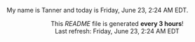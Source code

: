 My name is Tanner and today is Friday, June 23, 2:24 AM EDT.

<p align="center">This <i>README</i> file is generated <b>every 3 hours</b>!</br>Last refresh: Friday, June 23, 2:24 AM EDT<br /></p>
